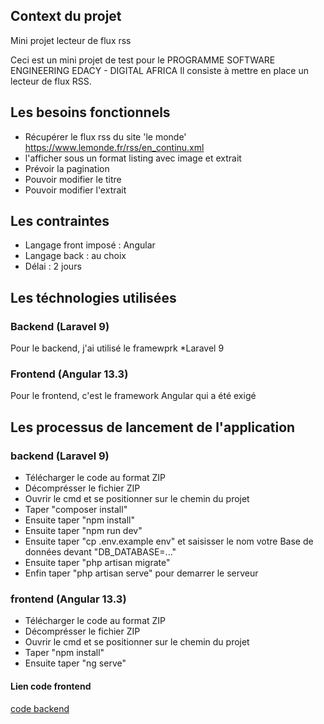 ## Context du projet
Mini projet lecteur de flux rss

Ceci est un mini projet de test pour le PROGRAMME SOFTWARE ENGINEERING EDACY - DIGITAL AFRICA
Il consiste à mettre en place un lecteur de flux RSS.

## Les besoins fonctionnels
* Récupérer le flux rss du site 'le monde' https://www.lemonde.fr/rss/en_continu.xml
* l'afficher sous un format listing avec image et extrait
* Prévoir la pagination
* Pouvoir modifier le titre
* Pouvoir modifier l'extrait

## Les contraintes
* Langage front imposé : Angular
* Langage back : au choix
* Délai : 2 jours

## Les téchnologies utilisées
### Backend (Laravel 9)
Pour le backend, j'ai utilisé le framewprk *Laravel 9

### Frontend (Angular 13.3)
Pour le frontend, c'est le framework Angular qui a été exigé

## Les processus de lancement de l'application
### backend (Laravel 9)
* Télécharger le code au format ZIP
* Décomprésser le fichier ZIP
* Ouvrir le cmd et se positionner sur le chemin du projet
* Taper "composer install"
* Ensuite taper "npm install"
* Ensuite taper "npm run dev"
* Ensuite taper "cp .env.example env" et saisisser le nom votre Base de données devant "DB_DATABASE=..."
* Ensuite taper "php artisan migrate"
* Enfin taper "php artisan serve" pour demarrer le serveur

### frontend (Angular 13.3)
* Télécharger le code au format ZIP
* Décomprésser le fichier ZIP
* Ouvrir le cmd et se positionner sur le chemin du projet
* Taper "npm install"
* Ensuite taper "ng serve"

#### Lien code frontend
[code backend](https://github.com/dialloibrahimakhaliloulaye/back_rss_reader)
